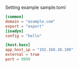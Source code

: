 Setting example sample.toml
```toml
[common]
domain = "example.com"
export = "export"
[inadyn]
config = "hello"

[host.hass]
app_host_ip = "192.168.10.100"
external = true
port = 9999
```